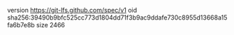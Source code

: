 version https://git-lfs.github.com/spec/v1
oid sha256:39490b9bfc525cc773d1804dd71f3b9ac9ddafe730c8955d13668a15fa6b7e8b
size 2466
